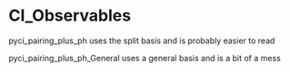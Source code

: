 # CI_Observables

pyci_pairing_plus_ph uses the split basis and is probably easier to read

pyci_pairing_plus_ph_General uses a general basis and is a bit of a mess
